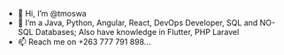 - 👋 Hi, I’m @tmoswa
- 👀 I’m a Java, Python, Angular, React, DevOps Developer, SQL and NO-SQL Databases; Also have knowledge in Flutter, PHP Laravel
- 📫 Reach me on +263 777 791 898...

<!---
tmoswa/tmoswa is a ✨ special ✨ repository because its `README.md` (this file) appears on your GitHub profile.
You can click the Preview link to take a look at your changes.
--->
